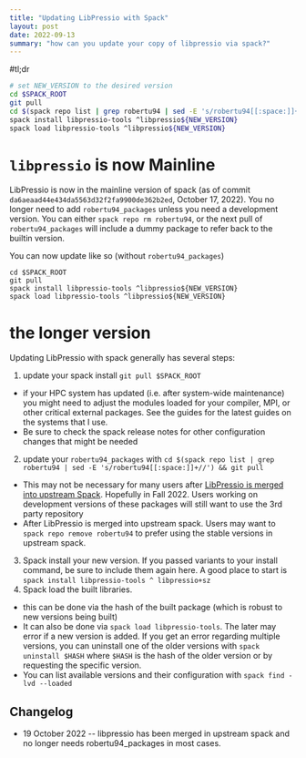```yaml
---
title: "Updating LibPressio with Spack"
layout: post
date: 2022-09-13
summary: "how can you update your copy of libpressio via spack?"
---
```


#tl;dr

```bash
# set NEW_VERSION to the desired version
cd $SPACK_ROOT
git pull 
cd $(spack repo list | grep robertu94 | sed -E 's/robertu94[[:space:]]+//') && git pull
spack install libpressio-tools ^libpressio${NEW_VERSION}
spack load libpressio-tools ^libpressio${NEW_VERSION}
```

# `libpressio` is now Mainline

LibPressio is now in the mainline version of spack (as of commit `da6aeaad44e434da5563d32f2fa9900de362b2ed`, October 17, 2022). You no longer need to add `robertu94_packages` unless you need a development version. You can either `spack repo rm robertu94`, or the next pull of `robertu94_packages` will include a dummy package to refer back to the builtin version.

You can now update like so (without `robertu94_packages`) 

```
cd $SPACK_ROOT
git pull
spack install libpressio-tools ^libpressio${NEW_VERSION}
spack load libpressio-tools ^libpressio${NEW_VERSION}
```

# the longer version

Updating LibPressio with spack generally has several steps:

1. update your spack install `git pull $SPACK_ROOT`
  + if your HPC system has updated (i.e. after system-wide maintenance) you might need to adjust the modules loaded for your compiler, MPI, or other critical external packages.  See the guides for the latest guides on the systems that I use.
  + Be sure to check the spack release notes for other configuration changes that might be needed
2. update your `robertu94_packages` with `cd $(spack repo list | grep robertu94 | sed -E 's/robertu94[[:space:]]+//') && git pull`
  + This may not be necessary for many users after [LibPressio is merged into upstream Spack](https://github.com/spack/spack/pull/32630).  Hopefully in Fall 2022.  Users working on development versions of these packages will still want to use the 3rd party repository
  + After LibPressio is merged into upstream spack.  Users may want to `spack repo remove robertu94` to prefer using the stable versions in upstream spack.
3. Spack install your new version.  If you passed variants to your install command, be sure to include them again here.  A good place to start is `spack install libpressio-tools ^ libpressio+sz`
4. Spack load the built libraries.
  + this can be done via the hash of the built package (which is robust to new versions being built)
  + It can also be done via `spack load libpressio-tools`.  The later may error if a new version is added.  If you get an error regarding multiple versions, you can uninstall one of the older versions with `spack uninstall $HASH` where `$HASH` is the hash of the older version or by requesting the specific version.
  + You can list available versions and their configuration with `spack find -lvd --loaded`

## Changelog

- 19 October 2022 -- libpressio has been merged in upstream spack and no longer needs robertu94_packages in most cases.
